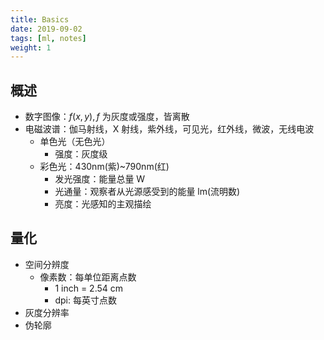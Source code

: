 ```yaml
---
title: Basics
date: 2019-09-02
tags: [ml, notes]
weight: 1
---
```


## 概述

-   数字图像：$f(x,y),f$ 为灰度或强度，皆离散
-   电磁波谱：伽马射线，X 射线，紫外线，可见光，红外线，微波，无线电波
    -   单色光（无色光）
        -   强度：灰度级
    -   彩色光：430nm(紫)~790nm(红)
        -   发光强度：能量总量 W
        -   光通量：观察者从光源感受到的能量 lm(流明数)
        -   亮度：光感知的主观描绘

## 量化

-   空间分辨度
    -   像素数：每单位距离点数
        -   1 inch = 2.54 cm
        -   dpi: 每英寸点数
-   灰度分辨率
-   伪轮廓
